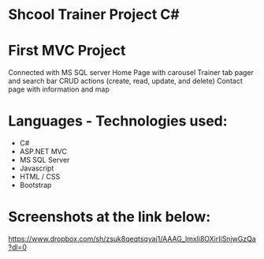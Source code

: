 # Shcool Trainer Project C#

# First MVC Project
Connected with MS SQL server
Home Page with carousel
Trainer tab pager and search bar
CRUD actions (create, read, update, and delete)
Contact page with information and map

# Languages - Technologies used:
- C#
- ASP.NET MVC
- MS SQL Server
- Javascript
- HTML / CSS
- Bootstrap

# Screenshots at the link below:
https://www.dropbox.com/sh/zsuk8qeqtsqyaj1/AAAG_lmxli8OXirIiSnjwGzQa?dl=0
